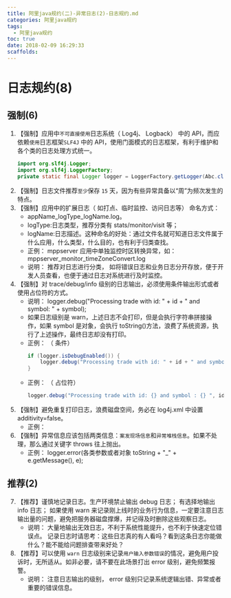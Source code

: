 ```yaml
---
title: 阿里java规约(二)-异常日志(2)-日志规约.md
categories: 阿里java规约
tags:
  - 阿里java规约
toc: true
date: 2018-02-09 16:29:33
scaffolds:
---
```

# 日志规约(8)
## 强制(6)
1. 【强制】应用中`不可直接使用`日志系统（ Log4j、 Logback） 中的 API，而应依赖`使用`日志框架`SLF4J` 中的 API，使用门面模式的日志框架，有利于维护和各个类的日志处理方式统一。
    ```java
    import org.slf4j.Logger;
    import org.slf4j.LoggerFactory;
    private static final Logger logger = LoggerFactory.getLogger(Abc.class);
    ```
2. 【强制】日志文件推荐`至少`保存 `15` 天，因为有些异常具备以“周”为频次发生的特点。
3. 【强制】应用中的扩展日志（ 如打点、临时监控、访问日志等） 命名方式：
    * appName_logType_logName.log。
    * logType:日志类型，推荐分类有 stats/monitor/visit 等；
    * logName:日志描述。这种命名的好处：通过文件名就可知道日志文件属于什么应用，什么类型，什么目的，也有利于归类查找。
    * 正例： mppserver 应用中单独监控时区转换异常，如：mppserver_monitor_timeZoneConvert.log
    * 说明： 推荐对日志进行分类， 如将错误日志和业务日志分开存放，便于开发人员查看，也便于通过日志对系统进行及时监控。
4. 【强制】对 trace/debug/info 级别的日志输出，必须使用条件输出形式或者使用占位符的方式。
    * 说明： logger.debug("Processing trade with id: " + id + " and symbol: " + symbol);
    * 如果日志级别是 warn，上述日志不会打印，但是会执行字符串拼接操作，如果 symbol 是对象，会执行 toString()方法，浪费了系统资源，执行了上述操作，最终日志却没有打印。
    * 正例： （ 条件）
        ```java
        if (logger.isDebugEnabled()) {
            logger.debug("Processing trade with id: " + id + " and symbol: " + symbol);
        }
        ```
    * 正例： （ 占位符）
        ```java
        logger.debug("Processing trade with id: {} and symbol : {} ", id, symbol);
        ```
5. 【强制】避免重复打印日志，浪费磁盘空间，务必在 log4j.xml 中设置 additivity=false。
    * 正例： <logger name="com.taobao.dubbo.config" additivity="false">
6. 【强制】异常信息应该包括两类信息：`案发现场信息`和`异常堆栈信息`。如果不处理，那么通过关键字 throws 往上抛出。
    * 正例： logger.error(各类参数或者对象 toString + "_" + e.getMessage(), e);

## 推荐(2)
7. 【推荐】谨慎地记录日志。生产环境禁止输出 debug 日志； 有选择地输出 info 日志； 如果使用 warn 来记录刚上线时的业务行为信息，一定要注意日志输出量的问题，避免把服务器磁盘撑爆，并记得及时删除这些观察日志。
    * 说明： 大量地输出无效日志，不利于系统性能提升，也不利于快速定位错误点。 记录日志时请思考：这些日志真的有人看吗？看到这条日志你能做什么？能不能给问题排查带来好处？
8. 【推荐】可以使用 `warn` 日志级别来记录`用户输入参数错误`的情况，避免用户投诉时，无所适从。如非必要，请不要在此场景打出 error 级别，避免频繁报警。
    * 说明： 注意日志输出的级别， error 级别只记录系统逻辑出错、异常或者重要的错误信息。